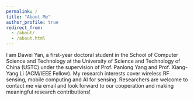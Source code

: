 ```yaml
---
permalink: /
title: "About Me"
author_profile: true
redirect_from: 
  - /about/
  - /about.html
---
```


I am Dawei Yan, a first-year doctoral student in the School of Computer Science and Technology at the University of Science and Technology of China (USTC) under the supervision of Prof. Panlong Yang and Prof. Xiang-Yang Li (ACM/IEEE Fellow). My research interests cover wireless RF sensing, mobile computing and AI for sensing. Researchers are welcome to contact me via email and look forward to our cooperation and making meaningful research contributions!
